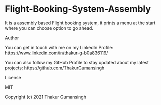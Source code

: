 # Flight-Booking-System-Assembly
It is a assembly based Flight booking system, it prints a menu at the start where you can choose option to go ahead.


Author

You can get in touch with me on my LinkedIn Profile: https://www.linkedin.com/in/thakur-g-b0a836119/

You can also follow my GitHub Profile to stay updated about my latest projects: https://github.com/ThakurGumansingh

License

MIT

Copyright (c) 2021 Thakur Gumansingh
